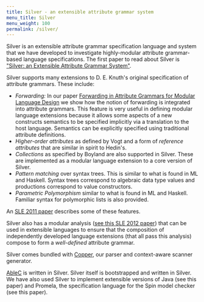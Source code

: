 ```yaml
---
title: Silver - an extensible attribute grammar system
menu_title: Silver
menu_weight: 100
permalink: /silver/
---
```


Silver is an extensible attribute grammar specification language and system that we have developed to investigate highly-modular attribute grammar-based language specifications.
The first paper to read about Silver is ["Silver: an Extensible Attribute Grammar System"](http://www-users.cs.umn.edu/~evw/pubs/vanwyk10scp/).

Silver supports many extensions to D. E. Knuth's original specification of attribute grammars.
These include:

* *Forwarding:* In our paper [Forwarding in Attribute Grammars for Modular Language Design](http://www-users.cs.umn.edu/~evw/pubs/vanwyk02cc/) we show how the notion of forwarding is integrated into attribute grammars.
  This feature is very useful in defining modular language extensions because it allows some aspects of a new constructs semantics to be specified implicitly via a translation to the host language.
  Semantics can be explicitly specified using traditional attribute definitions.
* *Higher-order attributes* as defined by Vogt and a form of *reference attributes* that are similar in spirit to Hedin's.
* *Collections* as specified by Boyland are also supported in Silver.
  These are implemented as a modular language extension to a core version of Silver.
* *Pattern matching* over syntax trees.
  This is similar to what is found in ML and Haskell.
  Syntax trees correspond to algebraic data type values and productions correspond to value constructors.
* *Parametric Polymorphism* similar to what is found in ML and Haskell.
  Familiar syntax for polymorphic lists is also provided.

An [SLE 2011 paper](http://www-users.cs.umn.edu/~evw/pubs/kaminski11sle/index.html) describes some of these features.

Silver also has a modular analysis ([see this SLE 2012 paper](http://www-users.cs.umn.edu/~evw/pubs/kaminski12sle/index.html)) that can be used in extensible languages to ensure that the composition of independently developed language extensions (that all pass this analysis) compose to form a *well-defined* attribute grammar.

Silver comes bundled with [Copper](../copper/), our parser and context-aware scanner generator.

[AbleC](/ableC/) is written in Silver.
Silver itself is bootstrapped and written in Silver.
We have also used Silver to implement extensible versions of Java (see this paper) and Promela, the specification language for the Spin model checker (see this paper).


